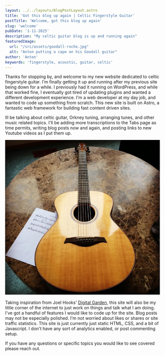 ```yaml
---
layout: ../../layouts/BlogPostLayout.astro
title: 'Got this blog up again | Celtic Fingerstyle Guitar'
postTitle: 'Welcome, got this blog up again'
slug: 'welcome'
pubDate: '1-11-2025'
description: "My celtic guitar blog is up and running again"
featuredImage:
  url: "/src/assets/goodall-roche.jpg"
  alt: "Anton putting a capo on his Goodall guitar"
author: 'Anton'
keywords: 'fingerstyle, acoustic, guitar, celtic'
---
```


Thanks for stopping by, and welcome to my new website dedicated to celtic fingerstyle guitar. I'm finally getting it up and running after my previous site being down for a while. I previously had it running on WordPress, and while that worked fine, I eventually got tired of updating plugins and wanted a different development experience. I'm a web developer at my day job, and wanted to code up something from scratch. This new site is built on Astro, a fantastic web framework for building fast content driven sites.

Ill be talking about celtic guitar, Orkney tuning, arranging tunes, and other music related topics. I'll be adding more transcriptions to the Tabs page as time permits, writing blog posts now and again, and posting links to new Youtube videos as I put them up.

<div class="section__figure">
  <div class="figure">
    <img src="/src/assets/alberico-sheet-music.jpg" alt="Acoustic guitar on a table with sheet music"/>
  </div>
</div>

Taking inspiration from Joel Hooks' [Digital Garden](https://joelhooks.com/digital-garden/), this site will also be my little corner of the internet to just work on things and talk what I am doing. I've got a handful of features I would like to code up for the site. Blog posts may not be especially polished. I'm not worried about likes or shares or site traffic statistics. This site is just currently just static HTML, CSS, and a bit of Javascript. I don't have any sort of analytics enabled, or post commenting setup.

If you have any questions or specific topics you would like to see covered please reach out.


